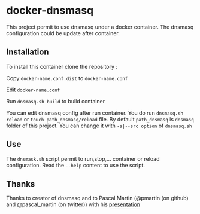 docker-dnsmasq
==============

This project permit to use dnsmasq under a docker container.
The dnsmasq configuration could be update after container.

Installation
------------

To install this container clone the repository :

Copy `docker-name.conf.dist` to `docker-name.conf`

Edit `docker-name.conf`

Run `dnsmasq.sh build` to build container

You can edit dnsmasq config after run container. You do run `dnsmasq.sh reload` or `touch path_dnsmasq/reload` file. By default `path_dnsmasq` is `dnsmasq` folder of this project. You can change it with `-s|--src option` of `dnsmasq.sh`

Use
---

The `dnsmask.sh` script permit to run,stop,... container or reload configuration. Read the `--help` content to use the script.

Thanks
------

Thanks to creator of dnsmasq and to Pascal Martin (@pmartin (on github) and @pascal_martin (on twitter)) with his [presentation](http://blog.pascal-martin.fr/public/slides-tea-dnsmasq/)
